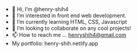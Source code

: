 - 👋 Hi, I’m @henry-shih4
- 👀 I’m interested in front end web development.
- 🌱 I’m currently learning HTML, CSS, Javascript
- 💞️ I’m looking to collaborate on any cool projects!
- 📫 How to reach me ... henryshih4@gmail.com
- My portfolio: henry-shih.netlify.app
<!---
henry-shih4/henry-shih4 is a ✨ special ✨ repository because its `README.md` (this file) appears on your GitHub profile.
You can click the Preview link to take a look at your changes.
--->
